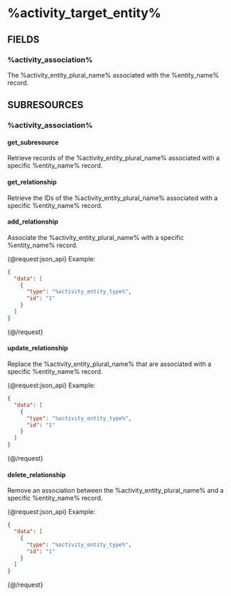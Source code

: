 # %activity_target_entity%

## FIELDS

### %activity_association%

The %activity_entity_plural_name% associated with the %entity_name% record.

## SUBRESOURCES

### %activity_association%

#### get_subresource

Retrieve records of the %activity_entity_plural_name% associated with a specific %entity_name% record.

#### get_relationship

Retrieve the IDs of the %activity_entity_plural_name% associated with a specific %entity_name% record.

#### add_relationship

Associate the %activity_entity_plural_name% with a specific %entity_name% record.

{@request:json_api}
Example:

```JSON
{
  "data": [
    {
      "type": "%activity_entity_type%",
      "id": "1"
    }
  ]
}
```
{@/request}

#### update_relationship

Replace the %activity_entity_plural_name% that are associated with a specific %entity_name% record.

{@request:json_api}
Example:

```JSON
{
  "data": [
    {
      "type": "%activity_entity_type%",
      "id": "1"
    }
  ]
}
```
{@/request}

#### delete_relationship

Remove an association between the %activity_entity_plural_name% and a specific %entity_name% record.

{@request:json_api}
Example:

```JSON
{
  "data": [
    {
      "type": "%activity_entity_type%",
      "id": "1"
    }
  ]
}
```
{@/request}
